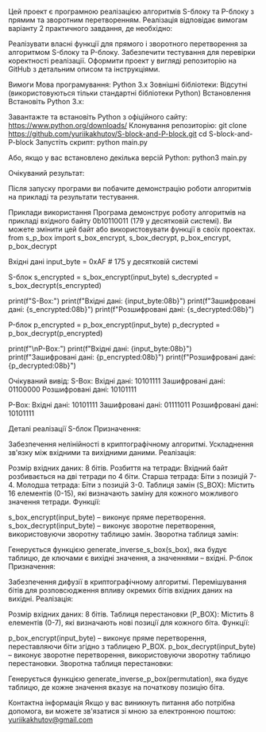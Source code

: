 Цей проект є програмною реалізацією алгоритмів S-блоку та P-блоку з прямим та зворотним перетворенням. Реалізація відповідає вимогам варіанту 2 практичного завдання, де необхідно:

Реалізувати власні функції для прямого і зворотного перетворення за алгоритмом S-блоку та P-блоку.
Забезпечити тестування для перевірки коректності реалізації.
Оформити проект у вигляді репозиторію на GitHub з детальним описом та інструкціями.

Вимоги
Мова програмування: Python 3.x
Зовнішні бібліотеки: Відсутні (використовуються тільки стандартні бібліотеки Python)
Встановлення
Встановіть Python 3.x:

Завантажте та встановіть Python з офіційного сайту: https://www.python.org/downloads/
Клонування репозиторію:
git clone https://github.com/yuriikakhutov/S-block-and-P-block.git
cd S-block-and-P-block
Запустіть скрипт:
python main.py

Або, якщо у вас встановлено декілька версій Python:
python3 main.py

Очікуваний результат:

Після запуску програми ви побачите демонстрацію роботи алгоритмів на прикладі та результати тестування.

Приклади використання
Програма демонструє роботу алгоритмів на прикладі вхідного байту 0b10110011 (179 у десятковій системі). Ви можете змінити цей байт або використовувати функції в своїх проектах.
from s_p_box import s_box_encrypt, s_box_decrypt, p_box_encrypt, p_box_decrypt

Вхідні дані
input_byte = 0xAF  # 175 у десятковій системі

S-блок
s_encrypted = s_box_encrypt(input_byte)
s_decrypted = s_box_decrypt(s_encrypted)

print(f"S-Box:")
print(f"Вхідні дані: {input_byte:08b}")
print(f"Зашифровані дані: {s_encrypted:08b}")
print(f"Розшифровані дані: {s_decrypted:08b}")

P-блок
p_encrypted = p_box_encrypt(input_byte)
p_decrypted = p_box_decrypt(p_encrypted)

print(f"\nP-Box:")
print(f"Вхідні дані: {input_byte:08b}")
print(f"Зашифровані дані: {p_encrypted:08b}")
print(f"Розшифровані дані: {p_decrypted:08b}")

Очікуваний вивід:
S-Box:
Вхідні дані: 10101111
Зашифровані дані: 01100000
Розшифровані дані: 10101111

P-Box:
Вхідні дані: 10101111
Зашифровані дані: 01111011
Розшифровані дані: 10101111

Деталі реалізації
S-блок
Призначення:

Забезпечення нелінійності в криптографічному алгоритмі.
Ускладнення зв'язку між вхідними та вихідними даними.
Реалізація:

Розмір вхідних даних: 8 бітів.
Розбиття на тетради: Вхідний байт розбивається на дві тетради по 4 біти.
Старша тетрада: Біти з позицій 7-4.
Молодша тетрада: Біти з позицій 3-0.
Таблиця замін (S_BOX): Містить 16 елементів (0-15), які визначають заміну для кожного можливого значення тетради.
Функції:

s_box_encrypt(input_byte) – виконує пряме перетворення.
s_box_decrypt(input_byte) – виконує зворотне перетворення, використовуючи зворотну таблицю замін.
Зворотна таблиця замін:

Генерується функцією generate_inverse_s_box(s_box), яка будує таблицю, де ключами є вихідні значення, а значеннями – вхідні.
P-блок
Призначення:

Забезпечення дифузії в криптографічному алгоритмі.
Перемішування бітів для розповсюдження впливу окремих бітів вхідних даних на вихідні.
Реалізація:

Розмір вхідних даних: 8 бітів.
Таблиця перестановки (P_BOX): Містить 8 елементів (0-7), які визначають нові позиції для кожного біта.
Функції:

p_box_encrypt(input_byte) – виконує пряме перетворення, переставляючи біти згідно з таблицею P_BOX.
p_box_decrypt(input_byte) – виконує зворотне перетворення, використовуючи зворотну таблицю перестановки.
Зворотна таблиця перестановки:

Генерується функцією generate_inverse_p_box(permutation), яка будує таблицю, де кожне значення вказує на початкову позицію біта.




Контактна інформація
Якщо у вас виникнуть питання або потрібна допомога, ви можете зв'язатися зі мною за електронною поштою: yuriikakhutov@gmail.com
